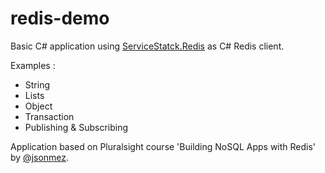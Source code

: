 redis-demo
==========

Basic C# application using [ServiceStatck.Redis](https://github.com/ServiceStack/ServiceStack.Redis) as C# Redis client.

Examples :
  - String
  - Lists
  - Object
  - Transaction
  - Publishing & Subscribing

Application based on Pluralsight course 'Building NoSQL Apps with Redis' by [@jsonmez](http://twitter.com/jsonmez).
